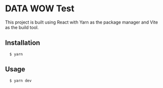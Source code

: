 # DATA WOW Test
This project is built using React with Yarn as the package manager and Vite as the build tool.

## Installation
```
  $ yarn
```

## Usage
```
  $ yarn dev
```